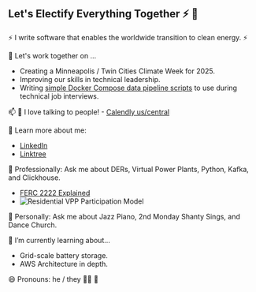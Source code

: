 ## Let's Electify Everything Together  ⚡ 👋

⚡ I write software that enables the worldwide transition to clean energy. ⚡

👯 Let's work together on ...
- Creating a Minneapolis / Twin Cities Climate Week for 2025.
- Improving our skills in technical leadership.
- Writing [simple Docker Compose data pipeline scripts](https://github.com/gregglind/simple-data-infrastructure-dockerfiles) to use during technical job interviews.

📫 📲 I love talking to people! - [Calendly us/central](https://calendly.com/gregg-lind/30min)

🌱 Learn more about me:  
- [LinkedIn](https://www.linkedin.com/in/gregg-lind/)
- [Linktree](https://linktr.ee/gregg.lind)

💬 Professionally: Ask me about DERs, Virtual Power Plants, Python, Kafka, and Clickhouse.

* [FERC 2222 Explained](https://www.ferc.gov/ferc-order-no-2222-explainer-facilitating-participation-electricity-markets-distributed-energy)  
* ![Residential VPP Participation Model](resi-vpp-model.png)

💬 Personally: Ask me about Jazz Piano, 2nd Monday Shanty Sings, and Dance Church.

:brain: I’m currently learning about...
* Grid-scale battery storage.
* AWS Architecture in depth.

😄 Pronouns: he / they 🏳️‍🌈 🌈
